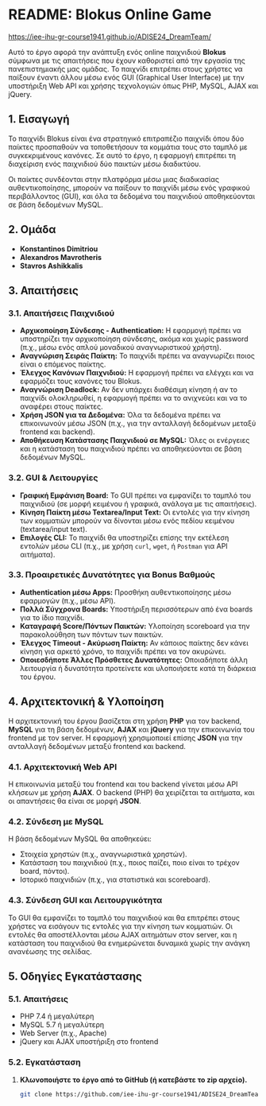 # README: Blokus Online Game

https://iee-ihu-gr-course1941.github.io/ADISE24_DreamTeam/

Αυτό το έργο αφορά την ανάπτυξη ενός online παιχνιδιού **Blokus** σύμφωνα με τις απαιτήσεις που έχουν καθοριστεί από την εργασία της πανεπιστημιακής μας ομάδας. Το παιχνίδι επιτρέπει στους χρήστες να παίξουν έναντι άλλου μέσω ενός GUI (Graphical User Interface) με την υποστήριξη Web API και χρήσης τεχνολογιών όπως PHP, MySQL, AJAX και jQuery.

## 1. Εισαγωγή

Το παιχνίδι Blokus είναι ένα στρατηγικό επιτραπέζιο παιχνίδι όπου δύο παίκτες προσπαθούν να τοποθετήσουν τα κομμάτια τους στο ταμπλό με συγκεκριμένους κανόνες. Σε αυτό το έργο, η εφαρμογή επιτρέπει τη διαχείριση ενός παιχνιδιού δύο παικτών μέσω διαδικτύου. 

Οι παίκτες συνδέονται στην πλατφόρμα μέσω μιας διαδικασίας αυθεντικοποίησης, μπορούν να παίξουν το παιχνίδι μέσω ενός γραφικού περιβάλλοντος (GUI), και όλα τα δεδομένα του παιχνιδιού αποθηκεύονται σε βάση δεδομένων MySQL.

## 2. Ομάδα

- **Konstantinos Dimitriou**
- **Alexandros Mavrotheris**
- **Stavros Ashikkalis**

## 3. Απαιτήσεις

### 3.1. Απαιτήσεις Παιχνιδιού
- **Αρχικοποίηση Σύνδεσης - Authentication:** Η εφαρμογή πρέπει να υποστηρίζει την αρχικοποίηση σύνδεσης, ακόμα και χωρίς password (π.χ., μέσω ενός απλού μοναδικού αναγνωριστικού χρήστη).
- **Αναγνώριση Σειράς Παίκτη:** Το παιχνίδι πρέπει να αναγνωρίζει ποιος είναι ο επόμενος παίκτης.
- **Έλεγχος Κανόνων Παιχνιδιού:** Η εφαρμογή πρέπει να ελέγχει και να εφαρμόζει τους κανόνες του Blokus.
- **Αναγνώριση Deadlock:** Αν δεν υπάρχει διαθέσιμη κίνηση ή αν το παιχνίδι ολοκληρωθεί, η εφαρμογή πρέπει να το ανιχνεύει και να το αναφέρει στους παίκτες.
- **Χρήση JSON για τα Δεδομένα:** Όλα τα δεδομένα πρέπει να επικοινωνούν μέσω JSON (π.χ., για την ανταλλαγή δεδομένων μεταξύ frontend και backend).
- **Αποθήκευση Κατάστασης Παιχνιδιού σε MySQL:** Όλες οι ενέργειες και η κατάσταση του παιχνιδιού πρέπει να αποθηκεύονται σε βάση δεδομένων MySQL.

### 3.2. GUI & Λειτουργίες
- **Γραφική Εμφάνιση Board:** Το GUI πρέπει να εμφανίζει το ταμπλό του παιχνιδιού (σε μορφή κειμένου ή γραφικά, ανάλογα με τις απαιτήσεις).
- **Κίνηση Παίκτη μέσω Textarea/Input Text:** Οι εντολές για την κίνηση των κομματιών μπορούν να δίνονται μέσω ενός πεδίου κειμένου (textarea/input text).
- **Επιλογές CLI:** Το παιχνίδι θα υποστηρίζει επίσης την εκτέλεση εντολών μέσω CLI (π.χ., με χρήση `curl`, `wget`, ή `Postman` για API αιτήματα).
  
### 3.3. Προαιρετικές Δυνατότητες για Bonus Βαθμούς
- **Authentication μέσω Apps:** Προσθήκη αυθεντικοποίησης μέσω εφαρμογών (π.χ., μέσω API).
- **Πολλά Σύγχρονα Boards:** Υποστήριξη περισσότερων από ένα boards για το ίδιο παιχνίδι.
- **Καταγραφή Score/Πόντων Παικτών:** Υλοποίηση scoreboard για την παρακολούθηση των πόντων των παικτών.
- **Έλεγχος Timeout - Ακύρωση Παίκτη:** Αν κάποιος παίκτης δεν κάνει κίνηση για αρκετό χρόνο, το παιχνίδι πρέπει να τον ακυρώνει.
- **Οποιεσδήποτε Άλλες Πρόσθετες Δυνατότητες:** Οποιαδήποτε άλλη λειτουργία ή δυνατότητα προτείνετε και υλοποιήσετε κατά τη διάρκεια του έργου.

## 4. Αρχιτεκτονική & Υλοποίηση

Η αρχιτεκτονική του έργου βασίζεται στη χρήση **PHP** για τον backend, **MySQL** για τη βάση δεδομένων, **AJAX** και **jQuery** για την επικοινωνία του frontend με τον server. Η εφαρμογή χρησιμοποιεί επίσης **JSON** για την ανταλλαγή δεδομένων μεταξύ frontend και backend.

### 4.1. Αρχιτεκτονική Web API
Η επικοινωνία μεταξύ του frontend και του backend γίνεται μέσω API κλήσεων με χρήση **AJAX**. Ο backend (PHP) θα χειρίζεται τα αιτήματα, και οι απαντήσεις θα είναι σε μορφή **JSON**.

### 4.2. Σύνδεση με MySQL
Η βάση δεδομένων MySQL θα αποθηκεύει:
- Στοιχεία χρηστών (π.χ., αναγνωριστικά χρηστών).
- Κατάσταση του παιχνιδιού (π.χ., ποιος παίζει, ποιο είναι το τρέχον board, πόντοι).
- Ιστορικό παιχνιδιών (π.χ., για στατιστικά και scoreboard).

### 4.3. Σύνδεση GUI και Λειτουργικότητα
Το GUI θα εμφανίζει το ταμπλό του παιχνιδιού και θα επιτρέπει στους χρήστες να εισάγουν τις εντολές για την κίνηση των κομματιών. Οι εντολές θα αποστέλλονται μέσω AJAX αιτημάτων στον server, και η κατάσταση του παιχνιδιού θα ενημερώνεται δυναμικά χωρίς την ανάγκη ανανέωσης της σελίδας.

## 5. Οδηγίες Εγκατάστασης

### 5.1. Απαιτήσεις
- PHP 7.4 ή μεγαλύτερη
- MySQL 5.7 ή μεγαλύτερη
- Web Server (π.χ., Apache)
- jQuery και AJAX υποστήριξη στο frontend

### 5.2. Εγκατάσταση
1. **Κλωνοποιήστε το έργο από το GitHub (ή κατεβάστε το zip αρχείο).**
   ```bash
   git clone https://github.com/iee-ihu-gr-course1941/ADISE24_DreamTeam.git
